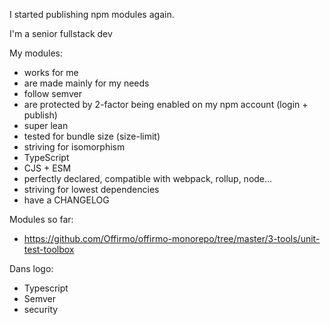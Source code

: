 
I started publishing npm modules again.

I'm a senior fullstack dev

My modules:
- works for me
- are made mainly for my needs
- follow semver
- are protected by 2-factor being enabled on my npm account (login + publish)
- super lean
- tested for bundle size (size-limit)
- striving for isomorphism
- TypeScript
- CJS + ESM
- perfectly declared, compatible with webpack, rollup, node...
- striving for lowest dependencies
- have a CHANGELOG

Modules so far:
* https://github.com/Offirmo/offirmo-monorepo/tree/master/3-tools/unit-test-toolbox


Dans logo:
- Typescript
- Semver
- security
